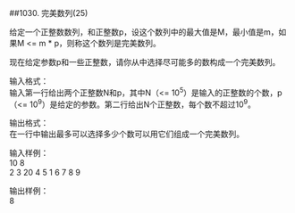 ##1030. 完美数列(25)  

给定一个正整数数列，和正整数p，设这个数列中的最大值是M，最小值是m，如果M <= m * p，则称这个数列是完美数列。  
 
现在给定参数p和一些正整数，请你从中选择尽可能多的数构成一个完美数列。  

输入格式：   
输入第一行给出两个正整数N和p，其中N（<= 10<sup>5</sup>）是输入的正整数的个数，p（<= 10<sup>9</sup>）是给定的参数。第二行给出N个正整数，每个数不超过10<sup>9</sup>。   

输出格式：   
在一行中输出最多可以选择多少个数可以用它们组成一个完美数列。   

输入样例：  
10 8  
2 3 20 4 5 1 6 7 8 9  

输出样例：  
8  

